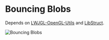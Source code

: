 Bouncing Blobs
================

Depends on [LWJGL-OpenGL-Utils](https://github.com/ra4king/LWJGL-OpenGL-Utils) and [LibStruct](https://github.com/ra4king/LibStruct).

![Bouncing Blobs](http://i.imgur.com/HQTNPXx.png)

